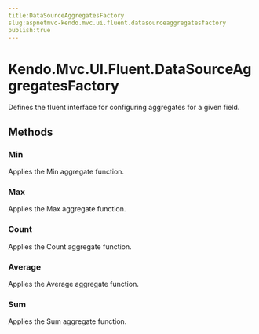 ```yaml
---
title:DataSourceAggregatesFactory
slug:aspnetmvc-kendo.mvc.ui.fluent.datasourceaggregatesfactory
publish:true
---
```


# Kendo.Mvc.UI.Fluent.DataSourceAggregatesFactory
Defines the fluent interface for configuring aggregates for a given field.



## Methods

### Min
Applies the Min aggregate function.





### Max
Applies the Max aggregate function.





### Count
Applies the Count aggregate function.





### Average
Applies the Average aggregate function.





### Sum
Applies the Sum aggregate function.






